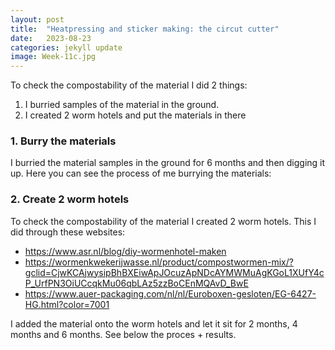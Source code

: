 ```yaml
---
layout: post
title:  "Heatpressing and sticker making: the circut cutter"
date:   2023-08-23 
categories: jekyll update
image: Week-11c.jpg
---
```


To check the compostability of the material I did 2 things:
1. I burried samples of the material in the ground. 
2. I created 2 worm hotels and put the materials in there

### 1. Burry the materials
I burried the material samples in the ground for 6 months and then digging it up. Here you can see the process of me burrying the materials:




### 2. Create 2 worm hotels
To check the compostability of the material I created 2 worm hotels. This I did through these websites:
- https://www.asr.nl/blog/diy-wormenhotel-maken
- https://wormenkwekerijwasse.nl/product/compostwormen-mix/?gclid=CjwKCAjwysipBhBXEiwApJOcuzApNDcAYMWMuAgKGoL1XUfY4cP_UrfPN3OiUCcqkMu06qbLAz5zzBoCEnMQAvD_BwE
- https://www.auer-packaging.com/nl/nl/Euroboxen-gesloten/EG-6427-HG.html?color=7001

I added the material onto the worm hotels and let it sit for 2 months, 4 months and 6 months. See below the proces + results. 


